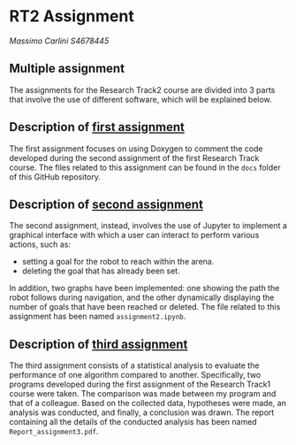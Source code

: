 RT2 Assignment
================
_Massimo Carlini S4678445_

Multiple assignment
----------------------------------
The assignments for the Research Track2 course are divided into 3 parts that involve the use of different software, which will be explained below.

Description of [first assignment](https://massimo-carlini.github.io/RT2_Assignment/)
--------------------------------------------------------------------------------------
The first assignment focuses on using Doxygen to comment the code developed during the second assignment of the first Research Track course.
The files related to this assignment can be found in the `docs` folder of this GitHub repository.

Description of [second assignment](https://github.com/Massimo-Carlini/RT2_Assignment/blob/main/assignment3.ipynb)
-------------------------------------------------------------------------------------------------------------------
The second assignment, instead, involves the use of Jupyter to implement a graphical interface with which a user can interact to perform various actions, such as:

* setting a goal for the robot to reach within the arena.
* deleting the goal that has already been set.

In addition, two graphs have been implemented: one showing the path the robot follows during navigation, and the other dynamically displaying the number of goals that have been reached or deleted.
The file related to this assignment has been named `assignment2.ipynb`.

Description of [third assignment](https://github.com/Massimo-Carlini/RT2_Assignment/blob/main/Report_assignment3.pdf)
-----------------------------------------------------------------------------------------------------------------------
The third assignment consists of a statistical analysis to evaluate the performance of one algorithm compared to another. Specifically, two programs developed during the first assignment of the Research Track1 course were taken. The comparison was made between my program and that of a colleague. Based on the collected data, hypotheses were made, an analysis was conducted, and finally, a conclusion was drawn.
The report containing all the details of the conducted analysis has been named `Report_assignment3.pdf`.






